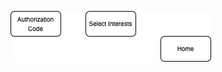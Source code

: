 ![.images/FurDem20%UX20%Flowchart.drawio.png](https://github.com/tcfev/forDem/blob/main/.images/FurDem%20UX%20Flowchart.drawio.png)
